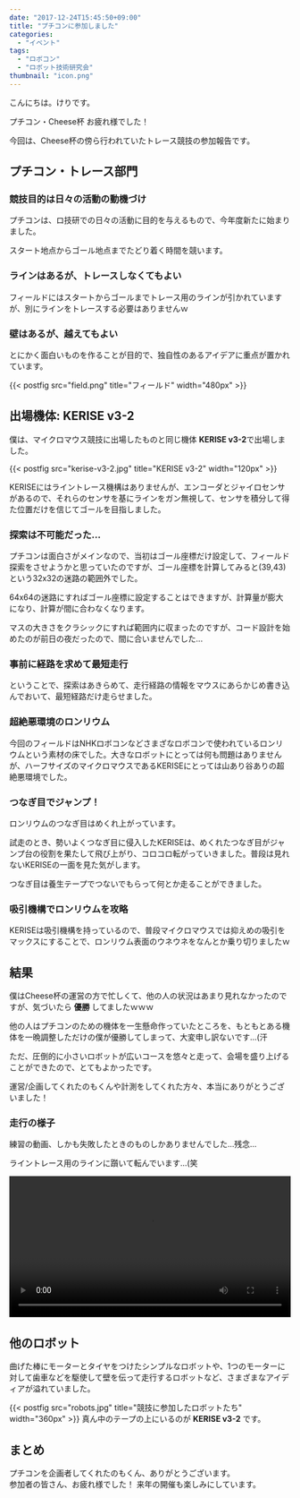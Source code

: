 ```yaml
---
date: "2017-12-24T15:45:50+09:00"
title: "プチコンに参加しました"
categories:
  - "イベント"
tags:
  - "ロボコン"
  - "ロボット技術研究会"
thumbnail: "icon.png"
---
```


こんにちは。けりです。

プチコン・Cheese杯 お疲れ様でした！

今回は、Cheese杯の傍ら行われていたトレース競技の参加報告です。

<!--more-->

## プチコン・トレース部門

### 競技目的は日々の活動の動機づけ

プチコンは、ロ技研での日々の活動に目的を与えるもので、今年度新たに始まりました。

スタート地点からゴール地点までたどり着く時間を競います。

### ラインはあるが、トレースしなくてもよい

フィールドにはスタートからゴールまでトレース用のラインが引かれていますが、別にラインをトレースする必要はありませんｗ

### 壁はあるが、越えてもよい

とにかく面白いものを作ることが目的で、独自性のあるアイデアに重点が置かれています。

{{< postfig src="field.png" title="フィールド" width="480px" >}}

## 出場機体: KERISE v3-2

僕は、マイクロマウス競技に出場したものと同じ機体 **KERISE v3-2**で出場しました。

{{< postfig src="kerise-v3-2.jpg" title="KERISE v3-2" width="120px" >}}

KERISEにはライントレース機構はありませんが、エンコーダとジャイロセンサがあるので、それらのセンサを基にラインをガン無視して、センサを積分して得た位置だけを信じてゴールを目指しました。

### 探索は不可能だった...

プチコンは面白さがメインなので、当初はゴール座標だけ設定して、フィールド探索をさせようかと思っていたのですが、ゴール座標を計算してみると(39,43)という32x32の迷路の範囲外でした。

64x64の迷路にすればゴール座標に設定することはできますが、計算量が膨大になり、計算が間に合わなくなります。

マスの大きさをクラシックにすれば範囲内に収まったのですが、コード設計を始めたのが前日の夜だったので、間に合いませんでした...

### 事前に経路を求めて最短走行

ということで、探索はあきらめて、走行経路の情報をマウスにあらかじめ書き込んでおいて、最短経路だけ走らせました。

### 超絶悪環境のロンリウム

今回のフィールドはNHKロボコンなどさまざなロボコンで使われているロンリウムという素材の床でした。大きなロボットにとっては何も問題はありませんが、ハーフサイズのマイクロマウスであるKERISEにとっては山あり谷ありの超絶悪環境でした。

### つなぎ目でジャンプ！

ロンリウムのつなぎ目はめくれ上がっています。

試走のとき、勢いよくつなぎ目に侵入したKERISEは、めくれたつなぎ目がジャンプ台の役割を果たして飛び上がり、コロコロ転がっていきました。普段は見れないKERISEの一面を見た気がします。

つなぎ目は養生テープでつないでもらって何とか走ることができました。

### 吸引機構でロンリウムを攻略

KERISEは吸引機構を持っているので、普段マイクロマウスでは抑えめの吸引をマックスにすることで、ロンリウム表面のウネウネをなんとか乗り切りましたｗ

## 結果

僕はCheese杯の運営の方で忙しくて、他の人の状況はあまり見れなかったのですが、気づいたら **優勝** してましたｗｗｗ

他の人はプチコンのための機体を一生懸命作っていたところを、もともとある機体を一晩調整しただけの僕が優勝してしまって、大変申し訳ないです...(汗

ただ、圧倒的に小さいロボットが広いコースを悠々と走って、会場を盛り上げることができたので、とてもよかったです。

運営/企画してくれたのもくんや計測をしてくれた方々、本当にありがとうございました！

### 走行の様子

練習の動画、しかも失敗したときのものしかありませんでした...残念...

ライントレース用のラインに躓いて転んでいます...(笑

<div class="video"><video src="petit-con-kerise-v3-2.mp4" width="100%" controls preload="metadata"></video></div>

## 他のロボット

曲げた棒にモーターとタイヤをつけたシンプルなロボットや、1つのモーターに対して歯車などを駆使して壁を伝って走行するロボットなど、さまざまなアイディアが溢れていました。


{{< postfig src="robots.jpg" title="競技に参加したロボットたち" width="360px" >}}
真ん中のテープの上にいるのが **KERISE v3-2** です。

## まとめ

プチコンを企画者してくれたのもくん、ありがとうございます。  
参加者の皆さん、お疲れ様でした！
来年の開催も楽しみにしています。

